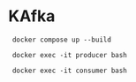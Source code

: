 # KAfka

```
 docker compose up --build
```


```
 docker exec -it producer bash
```

```
 docker exec -it consumer bash
```
